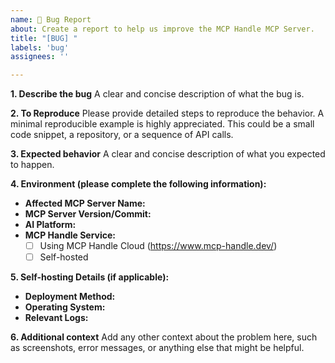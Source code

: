 ```yaml
---
name: 🐛 Bug Report
about: Create a report to help us improve the MCP Handle MCP Server.
title: "[BUG] "
labels: 'bug'
assignees: ''

---
```


<!--
**Thank you for reporting a bug! To help us diagnose and fix the issue quickly, please provide the following information.**
-->

**1. Describe the bug**
A clear and concise description of what the bug is.

**2. To Reproduce**
Please provide detailed steps to reproduce the behavior. A minimal reproducible example is highly appreciated. This could be a small code snippet, a repository, or a sequence of API calls.

**3. Expected behavior**
A clear and concise description of what you expected to happen.

**4. Environment (please complete the following information):**

*   **Affected MCP Server Name:** <!-- e.g., github, google_drive, slack, etc. -->
*   **MCP Server Version/Commit:** <!-- e.g., v1.2.3 or a1b2c3d -->
*   **AI Platform:** <!-- e.g., OpenAI, Google Gemini, Anthropic Claude, etc. -->
*   **MCP Handle Service:** 
    - [ ] Using MCP Handle Cloud (https://www.mcp-handle.dev/)
    - [ ] Self-hosted

**5. Self-hosting Details (if applicable):**

*   **Deployment Method:** <!-- e.g., Docker, Kubernetes, bare metal, etc. -->
*   **Operating System:** <!-- e.g., Ubuntu 22.04 -->
*   **Relevant Logs:** <!-- Please paste any relevant logs here. For long logs, please use a service like Pastebin or attach them as a file. -->

**6. Additional context**
Add any other context about the problem here, such as screenshots, error messages, or anything else that might be helpful.
